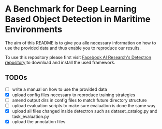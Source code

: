 # A Benchmark for Deep Learning Based Object Detection in Maritime Environments

The aim of this README is to give you alle necessary information on how to use the provided data and thus enable you to reproduce our results. 

To use this repository please first visit [Facebook AI Research's Detectron repository](https://github.com/facebookresearch/Detectron) to download and install the used framework.


## TODOs
- [ ] write a manual on how to use the provided data
- [x] upload config files necessary to reproduce training strategies
- [ ] amend output dirs in config files to match future directory structure
- [ ] upload evaluation scripts to make sure evaluation is done the same way
- [x] upload all files changed inside detectron such as dataset_catalog.py and task_evaluation.py
- [x] upload the annotation files
